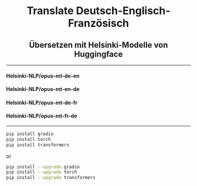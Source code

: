# <div align=center>Translate Deutsch-Englisch-Französisch</div>
## <div align=center>Übersetzen mit Helsinki-Modelle von Huggingface</div>
***
#### Helsinki-NLP/opus-mt-de-en
#### Helsinki-NLP/opus-mt-en-de
#### Helsinki-NLP/opus-mt-de-fr
#### Helsinki-NLP/opus-mt-fr-de
***
```sh
pip install gradio
pip install torch
pip install transformers
```
or
```sh
pip install --upgrade gradio
pip install --upgrade torch
pip install --upgrade transformers
```

